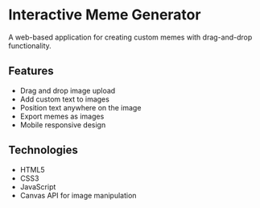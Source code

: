 # Interactive Meme Generator

A web-based application for creating custom memes with drag-and-drop functionality.

## Features
- Drag and drop image upload
- Add custom text to images
- Position text anywhere on the image
- Export memes as images
- Mobile responsive design

## Technologies
- HTML5
- CSS3
- JavaScript
- Canvas API for image manipulation
